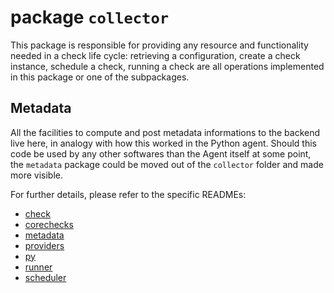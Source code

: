 # package `collector`

This package is responsible for providing any resource and functionality needed in a check
life cycle: retrieving a configuration, create a check instance, schedule a check, running
a check are all operations implemented in this package or one of the subpackages.

## Metadata

All the facilities to compute and post metadata informations to the backend live here, in
analogy with how this worked in the Python agent. Should this code be used by any other
softwares than the Agent itself at some point, the `metadata` package could be moved out
of the `collector` folder and made more visible.

For further details, please refer to the specific READMEs:

* [check](check/README.md)
* [corechecks](corechecks/README.md)
* [metadata](metadata/README.md)
* [providers](providers/README.md)
* [py](py/README.md)
* [runner](runner/README.md)
* [scheduler](scheduler/README.md)
